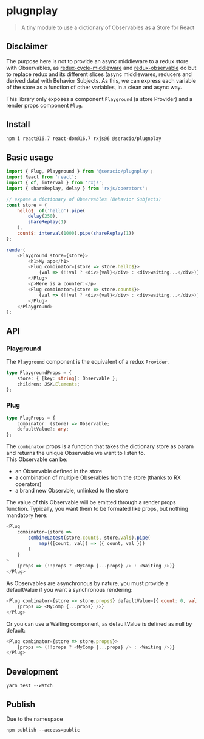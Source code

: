 # plugnplay

> A tiny module to use a dictionary of Observables as a Store for React

## Disclaimer

The purpose here is not to provide an async middleware to a redux store with Observables, as [redux-cycle-middleware](https://github.com/cyclejs-community/redux-cycle-middleware) and [redux-observable](https://github.com/redux-observable/redux-observable) do but to replace redux and its different slices (async middlewares, reducers and derived data) with Behavior Subjects. As this, we can express each variable of the store as a function of other variables, in a clean and async way.

This library only exposes a component `Playground` (a store Provider) and a render props component `Plug`.

## Install

```bash
npm i react@16.7 react-dom@16.7 rxjs@6 @seracio/plugnplay
```

## Basic usage

```javascript
import { Plug, Playground } from '@seracio/plugnplay';
import React from 'react';
import { of, interval } from 'rxjs';
import { shareReplay, delay } from 'rxjs/operators';

// expose a dictionary of Observables (Behavior Subjects)
const store = {
    hello$: of('hello').pipe(
        delay(250),
        shareReplay(1)
    ),
    count$: interval(1000).pipe(shareReplay(1))
};

render(
    <Playground store={store}>
        <h1>My app</h1>
        <Plug combinator={store => store.hello$}>
            {val => (!!val ? <div>{val}</div> : <div>waiting...</div>)}
        </Plug>
        <p>Here is a counter:</p>
        <Plug combinator={store => store.count$}>
            {val => (!!val ? <div>{val}</div> : <div>waiting...</div>)}
        </Plug>
    </Playground>
);
```

## API

### Playground

The `Playground` component is the equivalent of a redux `Provider`.

```typescript
type PlaygroundProps = {
    store: { [key: string]: Observable };
    children: JSX.Elements;
};
```

### Plug

```typescript
type PlugProps = {
    combinator: (store) => Observable;
    defaultValue?: any;
};
```

The `combinator` props is a function that takes the dictionary store as param and returns the unique Observable we want to listen to.  
This Observable can be:

-   an Observable defined in the store
-   a combination of multiple Obserables from the store (thanks to RX operators)
-   a brand new Observble, unlinked to the store

The value of this Observable will be emitted through a render props function. Typically, you want them to be formated like props, but nothing mandatory here:

```javascript
<Plug
    combinator={store =>
        combineLatest(store.count$, store.val$).pipe(
            map(([count, val]) => ({ count, val }))
        )
    }
>
    {props => (!!props ? <MyComp {...props} /> : <Waiting />)}
</Plug>
```

As Observables are asynchronous by nature, you must provide a defaultValue if you want a synchronous rendering:

```javascript
<Plug combinator={store => store.props$} defaultValue={{ count: 0, val: '' }}>
    {props => <MyComp {...props} />}
</Plug>
```

Or you can use a Waiting component, as defaultValue is defined as null by default:

```javascript
<Plug combinator={store => store.props$}>
    {props => (!!props ? <MyComp {...props} /> : <Waiting />)}
</Plug>
```

## Development

```
yarn test --watch
```

## Publish

Due to the namespace

```
npm publish --access=public
```
